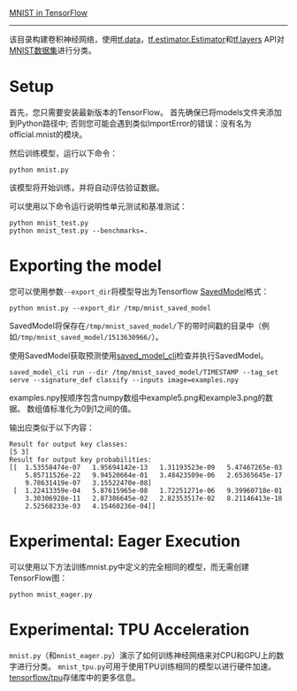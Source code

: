 [MNIST in TensorFlow](https://github.com/tensorflow/models/tree/master/official/mnist)

---
该目录构建卷积神经网络，使用[tf.data](https://www.tensorflow.org/api_docs/python/tf/data)，[tf.estimator.Estimator](https://www.tensorflow.org/api_docs/python/tf/estimator/Estimator)和[tf.layers](https://www.tensorflow.org/api_docs/python/tf/layers) API对[MNIST数据集](http://yann.lecun.com/exdb/mnist/)进行分类。

# Setup
首先，您只需要安装最新版本的TensorFlow。 首先确保已将models文件夹添加到Python路径中; 否则您可能会遇到类似ImportError的错误：没有名为official.mnist的模块。

然后训练模型，运行以下命令：

```
python mnist.py
```
该模型将开始训练，并将自动评估验证数据。

可以使用以下命令运行说明性单元测试和基准测试：

```
python mnist_test.py
python mnist_test.py --benchmarks=.
```
# Exporting the model
您可以使用参数`--export_dir`将模型导出为Tensorflow [SavedModel](https://www.tensorflow.org/guide/saved_model)格式：

```
python mnist.py --export_dir /tmp/mnist_saved_model
```
SavedModel将保存在`/tmp/mnist_saved_model/`下的带时间戳的目录中（例如`/tmp/mnist_saved_model/1513630966/`）。

使用SavedModel获取预测使用[saved_model_cli](https://www.tensorflow.org/guide/saved_model#cli_to_inspect_and_execute_savedmodel)检查并执行SavedModel。

```
saved_model_cli run --dir /tmp/mnist_saved_model/TIMESTAMP --tag_set serve --signature_def classify --inputs image=examples.npy
```
examples.npy按顺序包含numpy数组中example5.png和example3.png的数据。 数组值标准化为0到1之间的值。

输出应类似于以下内容：

```
Result for output key classes:
[5 3]
Result for output key probabilities:
[[  1.53558474e-07   1.95694142e-13   1.31193523e-09   5.47467265e-03
    5.85711526e-22   9.94520664e-01   3.48423509e-06   2.65365645e-17
    9.78631419e-07   3.15522470e-08]
 [  1.22413359e-04   5.87615965e-08   1.72251271e-06   9.39960718e-01
    3.30306928e-11   2.87386645e-02   2.82353517e-02   8.21146413e-18
    2.52568233e-03   4.15460236e-04]]
```
# Experimental: Eager Execution
可以使用以下方法训练mnist.py中定义的完全相同的模型，而无需创建TensorFlow图：

```
python mnist_eager.py
```
# Experimental: TPU Acceleration
`mnist.py`（和`mnist_eager.py`）演示了如何训练神经网络来对CPU和GPU上的数字进行分类。 `mnist_tpu.py`可用于使用TPU训练相同的模型以进行硬件加速。 [tensorflow/tpu](https://github.com/tensorflow/tpu)存储库中的更多信息。

